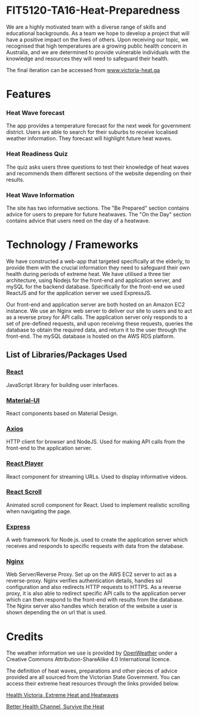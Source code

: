 # FIT5120-TA16-Heat-Preparedness

We are a highly motivated team with a diverse range of skills and educational backgrounds. As a team we hope to develop a project that will have a positive impact on the lives of others. Upon receiving our topic, we recognised that high temperatures are a growing public health concern in Australia, and we are determined to provide vulnerable individuals with the knowledge and resources they will need to safeguard their health.

The final iteration can be accessed from <a href="https://victoria-heat.ga">www.victoria-heat.ga</a>

 
# Features

### Heat Wave forecast
The app provides a temperature forecast for the next week for government district. Users are able to search for their suburbs to receive localised weather information. They forecast will highlight future heat waves.

### Heat Readiness Quiz
The quiz asks users three questions to test their knowledge of heat waves and recommends them different sections of the website depending on their results.

### Heat Wave Information
The site has two informative sections. The "Be Prepared" section contains advice for users to prepare for future heatwaves. The "On the Day" section contains advice that users need on the day of a heatwave.

# Technology / Frameworks
We have constructed a web-app that targeted specifically at the elderly, to provide them with the crucial information they need to safeguard their own health during periods of extreme heat. We have utilised a three tier architecture, using Nodejs for the front-end and application server, and mySQL for the backend database. Specifically for the front-end we used ReactJS and for the application server we used ExpressJS.

Our front-end and application server are both hosted on an Amazon EC2 instance. We use an Nginx web server to deliver our site to users and to act as a reverse proxy for API calls. The application server only responds to a set of pre-defined requests, and upon receiving these requests, queries the database to obtain the required data, and return it to the user through the front-end. The mySQL database is hosted on the AWS RDS platform.

## List of Libraries/Packages Used

### <a href="https://reactjs.org/">React</a>
JavaScript library for building user interfaces.

### <a href="https://material-ui.com/">Material-UI</a>
React components based on Material Design.

### <a href="https://www.npmjs.com/package/axios" >Axios </a>
HTTP client for browser and NodeJS. Used for making API calls from the front-end  to the application server.

### <a href="https://www.npmjs.com/package/react-player" >React Player</a>
React component for streaming URLs. Used to display informative videos.

### <a href="https://www.npmjs.com/package/react-scroll" >React Scroll</a>
Animated scroll component for React. Used to implement realistic scrolling when navigating the page.

### <a href="https://expressjs.com/" >Express</a>
A web framework for Node.js. used to create the application server which receives and responds to specific requests with data from the database.

### <a href="https://www.nginx.com/">Nginx</a>
Web Server/Reverse Proxy. Set up on the AWS EC2 server to act as a reverse-proxy. Nginx verifies authentication details, handles ssl configuration and also redirects HTTP requests to HTTPS. As a reverse proxy, it is also able to redirect specific API calls to the application server which can then respond to the front-end with results from the database. The Nginx server also handles which iteration of the website a user is shown depending the on url that is used.

# Credits
The weather information we use is provided by <a href="https://openweathermap.org/" >OpenWeather</a> under a Creative Commons Attribution-ShareAlike 4.0 International licence.

The definition of heat waves, preparations and other pieces of advice provided are all sourced from the Victorian State Government. You can access their extreme heat resources through the links provided below.

<a href="https://www2.health.vic.gov.au/public-health/environmental-health/climate-weather-and-public-health/heatwaves-and-extreme-heat/.">Health Victoria, Extreme Heat and Heatwaves</a>

 <a href="https://www.betterhealth.vic.gov.au/campaigns/Survive-the-heat">Better Health Channel, Survive the Heat </a>
